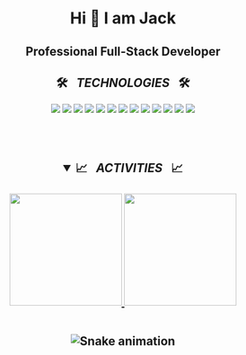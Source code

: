   
  <h1 align="center"> Hi 👋 I am Jack </h1>
<h2 align="center">Professional Full-Stack Developer</h2>
  
  
<h2 align="center">🛠️&ensp; <i>TECHNOLOGIES</i> &ensp;🛠️</h2>
<div align="center" style=display: "inline_block">
	 <img src="https://img.shields.io/badge/-html-E34F26?logo=html5&logoColor=white&style=for-the-badge" />
	  <img src="https://img.shields.io/badge/-css-1572B6?logo=css3&logoColor=white&style=for-the-badge" />
	  <img src="https://img.shields.io/badge/JavaScript-F7DF1E?style=for-the-badge&logo=javascript&logoColor=black" />
	  <img src="https://img.shields.io/badge/Markdown-000000?style=for-the-badge&logo=markdown&logoColor=white" />
	  <img src="https://img.shields.io/badge/Firebase-F29D0C?style=for-the-badge&logo=firebase&logoColor=white "/>
	  <img src="https://img.shields.io/badge/-vscode-007ACC?logo=Visual Studio Code&logoColor=white&style=for-the-badge" />
	  <img src="https://img.shields.io/badge/GIT-E44C30?style=for-the-badge&logo=git&logoColor=white"/>
	  <img src="https://img.shields.io/badge/Sass-CC6699?style=for-the-badge&logo=sass&logoColor=white"/>
	  <img src="https://img.shields.io/badge/jQuery-0769AD?style=for-the-badge&logo=jquery&logoColor=white"/>
	  <img src="https://img.shields.io/badge/Bootstrap-563D7C?style=for-the-badge&logo=bootstrap&logoColor=white"/>
	  <img src="https://img.shields.io/badge/Node.js-43853D?style=for-the-badge&logo=node.js&logoColor=white"/>
	  <img src ="https://img.shields.io/badge/Express.js-404D59?style=for-the-badge"/>
          <img src ="https://img.shields.io/badge/MongoDB-4EA94B?style=for-the-badge&logo=mongodb&logoColor=white"/>
  </div>
<br>
<br>
<br>
	
	

<h2 align="center">
<details open>
<summary>📈&ensp; <i>ACTIVITIES</i> &ensp;📈</summary>
<br>

	
	
<div align="center">

<a href="https://github.com/confidence213" align="left">
 <img height="200em" src="https://github-readme-stats.vercel.app/api/top-langs/?username=Confidence213&layout=compact&theme=tokyonight" />
</a>


<a href="http://www.github.com/confidence213">
	
 <img height="200em" src="https://github-readme-stats.vercel.app/api?username=Confidence213&show_icons=true&theme=tokyonight" />
 </a>
 </div>
 <br>
 
 ![Snake animation](https://github.com/confidence213/confidence213/blob/output/github-contribution-grid-snake.svg)
</details>

	
